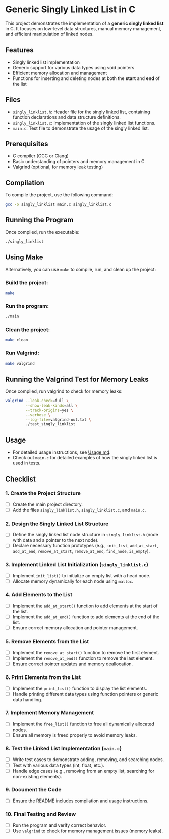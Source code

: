 # Generic Singly Linked List in C

This project demonstrates the implementation of a **generic singly linked list** in C. It focuses on low-level data structures, manual memory management, and efficient manipulation of linked nodes.

## Features

- Singly linked list implementation
- Generic support for various data types using void pointers
- Efficient memory allocation and management
- Functions for inserting and deleting nodes at both the **start** and **end** of the list

## Files

- `singly_linklist.h`: Header file for the singly linked list, containing function declarations and data structure definitions.
- `singly_linklist.c`: Implementation of the singly linked list functions.
- `main.c`: Test file to demonstrate the usage of the singly linked list.

## Prerequisites

- C compiler (GCC or Clang)
- Basic understanding of pointers and memory management in C
- Valgrind (optional, for memory leak testing)

## Compilation

To compile the project, use the following command:

```bash
gcc -o singly_linklist main.c singly_linklist.c
```

## Running the Program

Once compiled, run the executable:

```bash
./singly_linklist
```

## Using Make

Alternatively, you can use `make` to compile, run, and clean up the project:

### Build the project:

```bash
make
```

### Run the program:

```bash
./main
```

### Clean the project:

```bash
make clean
```

### Run Valgrind:

```bash
make valgrind
```

## Running the Valgrind Test for Memory Leaks

Once compiled, run valgrind to check for memory leaks:

```bash
valgrind --leak-check=full \
         --show-leak-kinds=all \
         --track-origins=yes \
         --verbose \
         --log-file=valgrind-out.txt \
         ./test_singly_linklist
```

## Usage

- For detailed usage instructions, see [Usage.md](Usage.md).
- Check out `main.c` for detailed examples of how the singly linked list is used in tests.

## Checklist

### 1. Create the Project Structure

- [ ] Create the main project directory.
- [ ] Add the files `singly_linklist.h`, `singly_linklist.c`, and `main.c`.

### 2. Design the Singly Linked List Structure

- [ ] Define the singly linked list node structure in `singly_linklist.h` (node with data and a pointer to the next node).
- [ ] Declare necessary function prototypes (e.g., `init_list`, `add_at_start`, `add_at_end`, `remove_at_start`, `remove_at_end`, `find_node`, `is_empty`).

### 3. Implement Linked List Initialization (`singly_linklist.c`)

- [ ] Implement `init_list()` to initialize an empty list with a head node.
- [ ] Allocate memory dynamically for each node using `malloc`.

### 4. Add Elements to the List

- [ ] Implement the `add_at_start()` function to add elements at the start of the list.
- [ ] Implement the `add_at_end()` function to add elements at the end of the list.
- [ ] Ensure correct memory allocation and pointer management.

### 5. Remove Elements from the List

- [ ] Implement the `remove_at_start()` function to remove the first element.
- [ ] Implement the `remove_at_end()` function to remove the last element.
- [ ] Ensure correct pointer updates and memory deallocation.

### 6. Print Elements from the List

- [ ] Implement the `print_list()` function to display the list elements.
- [ ] Handle printing different data types using function pointers or generic data handling.

### 7. Implement Memory Management

- [ ] Implement the `free_list()` function to free all dynamically allocated nodes.
- [ ] Ensure all memory is freed properly to avoid memory leaks.

### 8. Test the Linked List Implementation (`main.c`)

- [ ] Write test cases to demonstrate adding, removing, and searching nodes.
- [ ] Test with various data types (int, float, etc.).
- [ ] Handle edge cases (e.g., removing from an empty list, searching for non-existing elements).

### 9. Document the Code

- [ ] Ensure the README includes compilation and usage instructions.

### 10. Final Testing and Review

- [ ] Run the program and verify correct behavior.
- [ ] Use `valgrind` to check for memory management issues (memory leaks).
